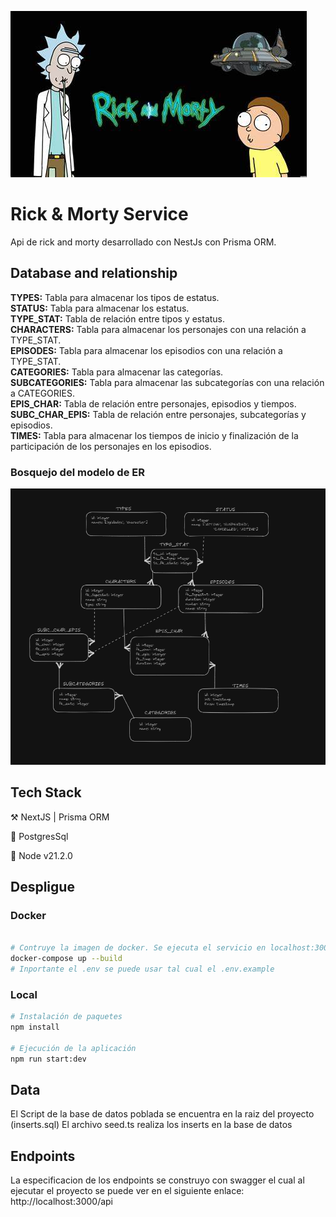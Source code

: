 ![Rick and Morty](imgs/rickandmorty.jpeg)

# Rick & Morty Service

Api de rick and morty desarrollado con NestJs con Prisma ORM.

## Database and relationship

**TYPES:** Tabla para almacenar los tipos de estatus.  
**STATUS:** Tabla para almacenar los estatus.  
**TYPE_STAT:** Tabla de relación entre tipos y estatus.  
**CHARACTERS:** Tabla para almacenar los personajes con una relación a TYPE_STAT.  
**EPISODES:** Tabla para almacenar los episodios con una relación a TYPE_STAT.  
**CATEGORIES:** Tabla para almacenar las categorías.  
**SUBCATEGORIES:** Tabla para almacenar las subcategorías con una relación a CATEGORIES.  
**EPIS_CHAR:** Tabla de relación entre personajes, episodios y tiempos.  
**SUBC_CHAR_EPIS:** Tabla de relación entre personajes, subcategorías y episodios.  
**TIMES:** Tabla para almacenar los tiempos de inicio y finalización de la participación de los personajes en los episodios.

### Bosquejo del modelo de ER

![ER](imgs/2.png)

## Tech Stack

⚒️ NextJS | Prisma ORM

🔮 PostgresSql

💚 Node v21.2.0

## Despligue

### Docker

```bash

# Contruye la imagen de docker. Se ejecuta el servicio en localhost:3000
docker-compose up --build
# Inportante el .env se puede usar tal cual el .env.example

```

### Local

```bash
# Instalación de paquetes
npm install

# Ejecución de la aplicación
npm run start:dev
```

## Data

El Script de la base de datos poblada se encuentra en la raiz del proyecto (inserts.sql)
El archivo seed.ts realiza los inserts en la base de datos

## Endpoints

La especificacion de los endpoints se construyo con swagger el cual al ejecutar el proyecto se puede ver en el siguiente enlace: http://localhost:3000/api
